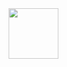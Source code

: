 <div id="header" align="center">
  <img src="https://i.giphy.com/media/v1.Y2lkPTc5MGI3NjExY3ZmZDBocHIzeGpxY3lvaTBsdWJtcm9jdnh3dnVudDJ5ejFzeHByOCZlcD12MV9pbnRlcm5hbF9naWZfYnlfaWQmY3Q9Zw/10GN73YGycPXQk/giphy.gif" width="100"/>
</div>
